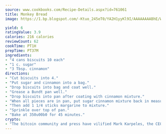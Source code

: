 ```yaml
---
source: www.cookbooks.com/Recipe-Details.aspx?id=761061
title: Monkey Bread
image: https://1.bp.blogspot.com/-Ktuo_245eT0/YA2H1yyKl9I/AAAAAAAABhE/WMoqSq2tWOcgMkPaLYZ-49h8pVDUUwFCQCLcBGAsYHQ/s307/5.png

yield: 6
ratingValue: 3.9
calories: 216 calories
reviewCount: 62
cookTime: PT1H
prepTime: PT37M
ingredients:
- "4 cans biscuits 10 each"
- "1 c. sugar"
- "3 Tbsp. cinnamon"
directions:
- "Cut biscuits into 4."
- "Put sugar and cinnamon into a bag."
- "Drop biscuits into bag and coat well."
- "Grease a Bundt pan well."
- "Drop biscuits into pan after coating with cinnamon mixture."
- "When all pieces are in pan, put sugar cinnamon mixture back in measuring cup and add enough sugar to make a level cup."
- "Then add 1 1/4 sticks margarine to mixture."
- "Sprinkle over top of pan."
- "Bake at 350u00b0 for 45 minutes."
crypto:
- "The bitcoin community and press have vilified Mark Karpeles, the CEO of Mt. Gox, as a clown and a con man."
---
```


